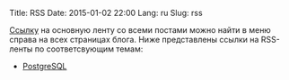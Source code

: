 Title: RSS
Date: 2015-01-02 22:00
Lang: ru
Slug: rss

[Ссылку](/ru/feeds/all.xml) на основную ленту со всеми постами можно найти
в меню справа на всех страницах блога. Ниже представлены ссылки на RSS-ленты
по соответсвующим темам:

  * [PostgreSQL](/ru/feeds/postgresql.xml)
